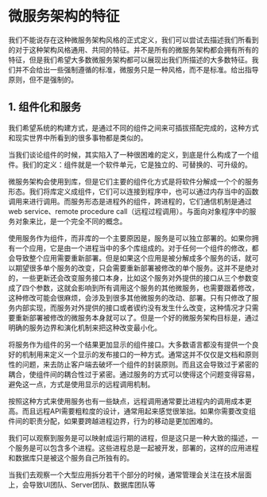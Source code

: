 # 微服务架构的特征

我们不能说存在这种微服务架构风格的正式定义，我们可以尝试去描述我们所看到的对于这种架构风格通用、共同的特征。并不是所有的微服务架构都会拥有所有的特征，但是我们希望大多数微服务架构都可以展现出我们所描述的大多数特征。我们并不会给出一些强制遵循的标准，微服务只是一种风格，而不是标准。给出指导原则，但不是强制的。

## 1. 组件化和服务

我们希望系统的构建方式，是通过不同的组件之间来可插拔搭配完成的，这种方式和现实世界中所看到的很多事物都是类似的。

当我们谈论组件的时候，其实陷入了一种很困难的定义，到底是什么构成了一个组件。我们的定义：组件就是一个软件单元，它是独立的、可替换的、可升级的。

微服务架构会使用到库，但是它们主要的组件化方式是将软件分解成一个个的服务形态。我们将库定义成组件，它们可以连接到程序中，也可以通过内存当中的函数调用来进行调用。而服务形态是进程外的组件，跨进程的，它们通信机制是通过web service、remote procedure call（远程过程调用）。与面向对象程序中的服务对象来比，是一个完全不同的概念。

使用服务作为组件，而非库的一个主要原因是，服务是可以独立部署的。如果你拥有一个应用，它是由一个进程当中的多个库组成的。对于任何一个组件的修改，都会导致整个应用需要重新部署。但是如果这个应用是被分解成多个服务的话，就可以期望很多单个服务的改变，只会需要重新部署被修改的单个服务。这并不是绝对的，一些更新还会改变服务接口本身，比如这个服务对外提供的接口从三个参数变成了四个参数，这就会影响到所有调用这个服务的其他微服务，也需要跟着修改，这种修改可能会很麻烦，会涉及到很多其他微服务的改动、部署。只有只修改了服务内部实现，而服务对外提供的接口或者锲约没有发生什么改变，这种情况才只需要重新部署被修改的微服务本身就可以了。但是一个好的微服务架构目标是，通过明确的服务边界和演化机制来把这种改变最小化。

将服务作为组件的另一个结果更加显示的组件接口。大多数语言都没有提供一个良好的机制用来定义一个显示的发布接口的一种方式。通常这并不仅仅是文档和原则性的问题，来去防止客户端去破坏一个组件的封装原则。而且这会导致过于紧密的耦合，使组件间的耦合性过于紧密。通过服务的方式可以使得这个问题变得容易，避免这一点，方式是使用显示的远程调用机制。 

按照这种方式来使用服务也有一些缺点，远程调用通常要比进程内的调用成本更高。而且远程API需要粗粒度的设计，通常用起来感觉很笨拙。如果你需要改变组件间的职责分配，如果要跨越进程边界，行为的移动是更加困难的。

我们可以观察到服务是可以映射成运行期的进程，但是这只是一种大致的描述，一个服务是可以包含多个进程。这些进程总是一起被开发，部署的，这样的应用进程和数据库只是被这个服务自己所独有的。

当我们去观察一个大型应用拆分若干个部分的时候，通常管理会关注在技术层面上，会导致UI团队、Server团队、数据库团队等
